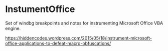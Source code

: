 # InstumentOffice
Set of windbg breakpoints and notes for instrumenting Microsoft Office VBA engine.

https://hiddencodes.wordpress.com/2015/05/18/instrument-microsoft-office-applications-to-defeat-macro-obfuscations/
